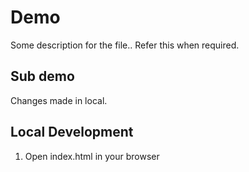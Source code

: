 # Demo

Some description for the file.. Refer this when required.


## Sub demo

Changes made in local.

## Local Development

1.  Open index.html in your browser